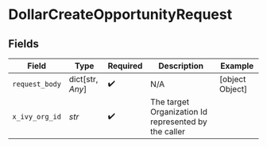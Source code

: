# DollarCreateOpportunityRequest


## Fields

| Field                                                | Type                                                 | Required                                             | Description                                          | Example                                              |
| ---------------------------------------------------- | ---------------------------------------------------- | ---------------------------------------------------- | ---------------------------------------------------- | ---------------------------------------------------- |
| `request_body`                                       | dict[str, *Any*]                                     | :heavy_check_mark:                                   | N/A                                                  | [object Object]                                      |
| `x_ivy_org_id`                                       | *str*                                                | :heavy_check_mark:                                   | The target Organization Id represented by the caller |                                                      |